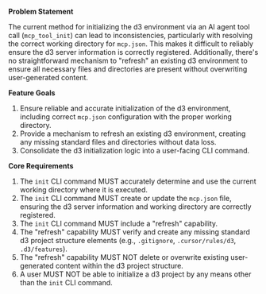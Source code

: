 **Problem Statement**

The current method for initializing the d3 environment via an AI agent tool call (`mcp_tool_init`) can lead to inconsistencies, particularly with resolving the correct working directory for `mcp.json`. This makes it difficult to reliably ensure the d3 server information is correctly registered. Additionally, there's no straightforward mechanism to "refresh" an existing d3 environment to ensure all necessary files and directories are present without overwriting user-generated content.

**Feature Goals**

1.  Ensure reliable and accurate initialization of the d3 environment, including correct `mcp.json` configuration with the proper working directory.
2.  Provide a mechanism to refresh an existing d3 environment, creating any missing standard files and directories without data loss.
3.  Consolidate the d3 initialization logic into a user-facing CLI command.

**Core Requirements**

1.  The `init` CLI command MUST accurately determine and use the current working directory where it is executed.
2.  The `init` CLI command MUST create or update the `mcp.json` file, ensuring the d3 server information and working directory are correctly registered.
3.  The `init` CLI command MUST include a "refresh" capability.
4.  The "refresh" capability MUST verify and create any missing standard d3 project structure elements (e.g., `.gitignore`, `.cursor/rules/d3`, `.d3/features`).
5.  The "refresh" capability MUST NOT delete or overwrite existing user-generated content within the d3 project structure.
6.  A user MUST NOT be able to initialize a d3 project by any means other than the `init` CLI command.

